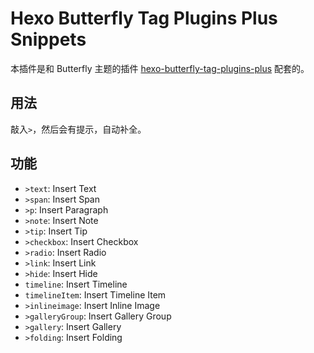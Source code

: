 # Hexo Butterfly Tag Plugins Plus Snippets

本插件是和 Butterfly 主题的插件 [hexo-butterfly-tag-plugins-plus](https://akilar.top/posts/615e2dec/) 配套的。

## 用法

敲入`>`，然后会有提示，自动补全。

## 功能

- `>text`: Insert Text
- `>span`: Insert Span
- `>p`: Insert Paragraph
- `>note`: Insert Note
- `>tip`: Insert Tip
- `>checkbox`: Insert Checkbox
- `>radio`: Insert Radio
- `>link`: Insert Link
- `>hide`: Insert Hide
- `timeline`: Insert Timeline
- `timelineItem`: Insert Timeline Item
- `>inlineimage`: Insert Inline Image
- `>galleryGroup`: Insert Gallery Group
- `>gallery`: Insert Gallery
- `>folding`: Insert Folding